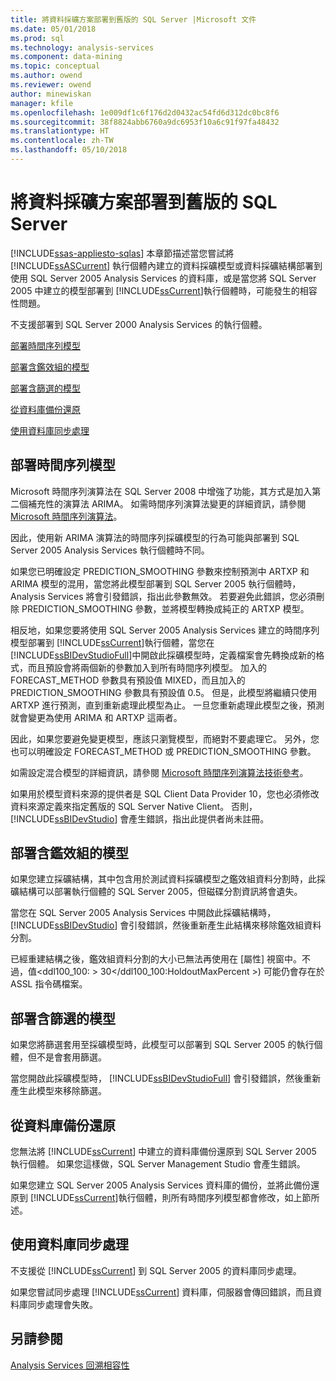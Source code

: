 ```yaml
---
title: 將資料採礦方案部署到舊版的 SQL Server |Microsoft 文件
ms.date: 05/01/2018
ms.prod: sql
ms.technology: analysis-services
ms.component: data-mining
ms.topic: conceptual
ms.author: owend
ms.reviewer: owend
author: minewiskan
manager: kfile
ms.openlocfilehash: 1e009df1c6f176d2d0432ac54fd6d312dc0bc8f6
ms.sourcegitcommit: 38f8824abb6760a9dc6953f10a6c91f97fa48432
ms.translationtype: HT
ms.contentlocale: zh-TW
ms.lasthandoff: 05/10/2018
---
```

# <a name="deploy-a-data-mining-solution-to-previous-versions-of-sql-server"></a>將資料採礦方案部署到舊版的 SQL Server
[!INCLUDE[ssas-appliesto-sqlas](../../includes/ssas-appliesto-sqlas.md)]
  本章節描述當您嘗試將 [!INCLUDE[ssASCurrent](../../includes/ssascurrent-md.md)] 執行個體內建立的資料採礦模型或資料採礦結構部署到使用 SQL Server 2005 Analysis Services 的資料庫，或是當您將 SQL Server 2005 中建立的模型部署到 [!INCLUDE[ssCurrent](../../includes/sscurrent-md.md)]執行個體時，可能發生的相容性問題。  
  
 不支援部署到 SQL Server 2000 Analysis Services 的執行個體。  
  
 [部署時間序列模型](#bkmk_TimeSeries)  
  
 [部署含鑑效組的模型](#bkmk_Holdout)  
  
 [部署含篩選的模型](#bkmk_Filter)  
  
 [從資料庫備份還原](#bkmk_Backup)  
  
 [使用資料庫同步處理](#bkmk_Synch)  
  
##  <a name="bkmk_TimeSeries"></a> 部署時間序列模型  
 Microsoft 時間序列演算法在 SQL Server 2008 中增強了功能，其方式是加入第二個補充性的演算法 ARIMA。 如需時間序列演算法變更的詳細資訊，請參閱 [Microsoft 時間序列演算法](../../analysis-services/data-mining/microsoft-time-series-algorithm.md)。  
  
 因此，使用新 ARIMA 演算法的時間序列採礦模型的行為可能與部署到 SQL Server 2005 Analysis Services 執行個體時不同。  
  
 如果您已明確設定 PREDICTION_SMOOTHING 參數來控制預測中 ARTXP 和 ARIMA 模型的混用，當您將此模型部署到 SQL Server 2005 執行個體時，Analysis Services 將會引發錯誤，指出此參數無效。 若要避免此錯誤，您必須刪除 PREDICTION_SMOOTHING 參數，並將模型轉換成純正的 ARTXP 模型。  
  
 相反地，如果您要將使用 SQL Server 2005 Analysis Services 建立的時間序列模型部署到 [!INCLUDE[ssCurrent](../../includes/sscurrent-md.md)]執行個體，當您在 [!INCLUDE[ssBIDevStudioFull](../../includes/ssbidevstudiofull-md.md)]中開啟此採礦模型時，定義檔案會先轉換成新的格式，而且預設會將兩個新的參數加入到所有時間序列模型。 加入的 FORECAST_METHOD 參數具有預設值 MIXED，而且加入的 PREDICTION_SMOOTHING 參數具有預設值 0.5。 但是，此模型將繼續只使用 ARTXP 進行預測，直到重新處理此模型為止。 一旦您重新處理此模型之後，預測就會變更為使用 ARIMA 和 ARTXP 這兩者。  
  
 因此，如果您要避免變更模型，應該只瀏覽模型，而絕對不要處理它。 另外，您也可以明確設定 FORECAST_METHOD 或 PREDICTION_SMOOTHING 參數。  
  
 如需設定混合模型的詳細資訊，請參閱 [Microsoft 時間序列演算法技術參考](../../analysis-services/data-mining/microsoft-time-series-algorithm-technical-reference.md)。  
  
 如果用於模型資料來源的提供者是 SQL Client Data Provider 10，您也必須修改資料來源定義來指定舊版的 SQL Server Native Client。 否則， [!INCLUDE[ssBIDevStudio](../../includes/ssbidevstudio-md.md)] 會產生錯誤，指出此提供者尚未註冊。  
  
##  <a name="bkmk_Holdout"></a> 部署含鑑效組的模型  
 如果您建立採礦結構，其中包含用於測試資料採礦模型之鑑效組資料分割時，此採礦結構可以部署執行個體的 SQL Server 2005，但磁碟分割資訊將會遺失。  
  
 當您在 SQL Server 2005 Analysis Services 中開啟此採礦結構時， [!INCLUDE[ssBIDevStudio](../../includes/ssbidevstudio-md.md)] 會引發錯誤，然後重新產生此結構來移除鑑效組資料分割。  
  
 已經重建結構之後，鑑效組資料分割的大小已無法再使用在 [屬性] 視窗中。不過，值\<ddl100_100: > 30\</ddl100_100:HoldoutMaxPercent >) 可能仍會存在於 ASSL 指令碼檔案。  
  
##  <a name="bkmk_Filter"></a> 部署含篩選的模型  
 如果您將篩選套用至採礦模型時，此模型可以部署到 SQL Server 2005 的執行個體，但不是會套用篩選。  
  
 當您開啟此採礦模型時， [!INCLUDE[ssBIDevStudioFull](../../includes/ssbidevstudiofull-md.md)] 會引發錯誤，然後重新產生此模型來移除篩選。  
  
##  <a name="bkmk_Backup"></a> 從資料庫備份還原  
 您無法將 [!INCLUDE[ssCurrent](../../includes/sscurrent-md.md)] 中建立的資料庫備份還原到 SQL Server 2005 執行個體。 如果您這樣做，SQL Server Management Studio 會產生錯誤。  
  
 如果您建立 SQL Server 2005 Analysis Services 資料庫的備份，並將此備份還原到 [!INCLUDE[ssCurrent](../../includes/sscurrent-md.md)]執行個體，則所有時間序列模型都會修改，如上節所述。  
  
##  <a name="bkmk_Synch"></a> 使用資料庫同步處理  
 不支援從 [!INCLUDE[ssCurrent](../../includes/sscurrent-md.md)] 到 SQL Server 2005 的資料庫同步處理。  
  
 如果您嘗試同步處理 [!INCLUDE[ssCurrent](../../includes/sscurrent-md.md)] 資料庫，伺服器會傳回錯誤，而且資料庫同步處理會失敗。  
  
## <a name="see-also"></a>另請參閱  
 [Analysis Services 回溯相容性](../../analysis-services/analysis-services-backward-compatibility.md)  
  
  
